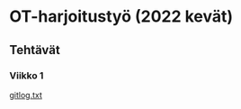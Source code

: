 # OT-harjoitustyö (2022 kevät)

## Tehtävät

### Viikko 1

[gitlog.txt](laskarit/viikko1/gitlog.txt)
